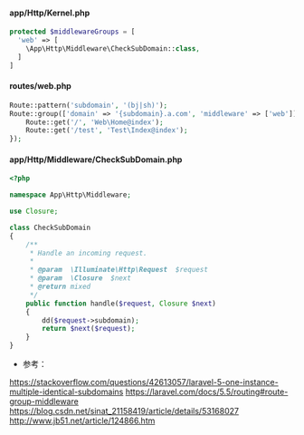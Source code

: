 
#### app/Http/Kernel.php
```php
protected $middlewareGroups = [
  'web' => [
    \App\Http\Middleware\CheckSubDomain::class,
  ]
]
```

#### routes/web.php
```php
Route::pattern('subdomain', '(bj|sh)');
Route::group(['domain' => '{subdomain}.a.com', 'middleware' => ['web']], function () {
	Route::get('/', 'Web\Home@index');
	Route::get('/test', 'Test\Index@index');
});
```

#### app/Http/Middleware/CheckSubDomain.php
```php
<?php

namespace App\Http\Middleware;

use Closure;

class CheckSubDomain
{
    /**
     * Handle an incoming request.
     *
     * @param  \Illuminate\Http\Request  $request
     * @param  \Closure  $next
     * @return mixed
     */
    public function handle($request, Closure $next)
    {
        dd($request->subdomain);
        return $next($request);
    }
}

```

- 参考：

https://stackoverflow.com/questions/42613057/laravel-5-one-instance-multiple-identical-subdomains
https://laravel.com/docs/5.5/routing#route-group-middleware
https://blog.csdn.net/sinat_21158419/article/details/53168027
http://www.jb51.net/article/124866.htm
